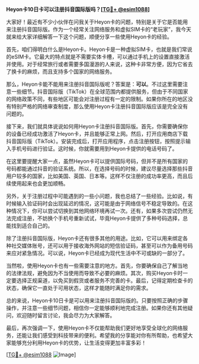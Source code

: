 **Heyon卡10日卡可以注册抖音国际版吗？[[TG💪+ @esim1088](https://t.me/s/esim1088)]**

大家好！最近有不少小伙伴在问我关于Heyon卡的问题，特别是关于它是否能用来注册抖音国际版。作为一个经常关注网络服务和虚拟SIM卡的“老玩家”，我今天就来给大家详细解答一下这个问题，顺便分享一些使用Heyon卡的经验。

首先，咱们得明白什么是Heyon卡。Heyon卡是一种虚拟SIM卡，也就是我们常说的eSIM卡。它最大的特点就是不需要实体卡槽，可以通过手机上的设置直接激活并使用。对于经常旅行或者需要多国漫游的人来说，这种卡非常方便，因为它省去了换卡的麻烦，而且支持多个国家的网络服务。

那么，Heyon卡能不能用来注册抖音国际版呢？答案是：**可以**。不过这里需要注意一些细节。抖音国际版（TikTok）在全球范围内都提供服务，但由于不同国家的网络政策不同，有些地区可能会对注册过程有一定的限制。如果你所在的地区没有特别严格的网络审查制度，那么使用Heyon卡注册抖音国际版应该是完全没有问题的。

接下来，我们就具体说说如何用Heyon卡注册抖音国际版。首先，你需要确保你的设备已经成功激活了Heyon卡，并且能够正常上网。然后，打开应用商店下载抖音国际版（TikTok）。安装完成后，打开应用程序，点击注册按钮，按照提示输入手机号码进行验证。这时候，你就需要用到Heyon卡提供的电话号码了。

在这里要提醒大家一点，虽然Heyon卡可以提供国际号码，但并不是所有国家的号码都能通过抖音的验证系统。所以，在选择号码的时候，建议尽量选择那些抖音用户较多的国家，比如美国、英国、日本等。这样不仅注册的成功率更高，而且后续使用起来也会更加顺畅。

另外，关于注册过程中可能遇到的一些小问题，我也总结了一些经验。比如说，有时候输入验证码时会出现延迟的情况，这可能是由于网络信号不稳定导致的。在这种情况下，你可以尝试切换到其他网络环境再试一次。还有，如果多次尝试仍然无法完成注册，不妨换个手机号重新试试，毕竟Heyon卡提供了多种号码选择，总能找到适合自己的。

除了注册抖音国际版，Heyon卡还有很多其他的用途。比如，它可以用来绑定各种社交媒体账号，还可以用于接收海外网站的短信验证码，甚至可以作为备用号码来应对紧急情况。可以说，Heyon卡已经成为现代生活中不可或缺的一部分了。

当然啦，使用Heyon卡也有一些需要注意的地方。首先，你要确保自己了解当地的法律法规，避免因为不当使用而导致不必要的麻烦。其次，购买Heyon卡时一定要选择正规渠道，以免买到假货或者服务不完善的卡。最后，记得定期检查卡的状态，确保它一直处于可用状态，这样才能随时满足你的需求。

总的来说，Heyon卡10日卡是可以用来注册抖音国际版的。只要按照正确的步骤操作，并注意一些细节问题，相信你一定能够顺利地完成注册。如果你还有其他疑问，欢迎随时留言讨论，我会尽力为大家解答。

最后，再次强调一下，使用Heyon卡不仅能帮助我们更好地享受全球化的网络服务，还能让我们感受到科技带来的便利。希望我的分享能对你有所帮助，也希望大家能够充分利用Heyon卡的优势，让生活变得更加丰富多彩！

[[TG💪+ @esim1088](https://t.me/s/esim1088) ![Image](https://i.postimg.cc/4NQfJmqS/Snipaste-2025-05-13-00-14-12.png)]